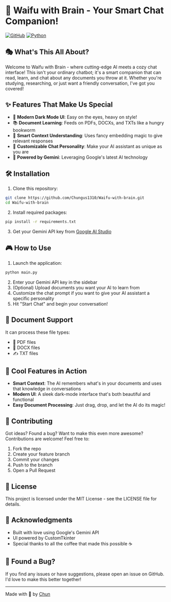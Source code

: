 # 🌟 Waifu with Brain - Your Smart Chat Companion! 

[![GitHub](https://img.shields.io/github/license/Chungus1310/Waifu-with-brain)](https://github.com/Chungus1310/Waifu-with-brain/blob/main/LICENSE)
[![Python](https://img.shields.io/badge/python-3.8+-blue.svg)](https://www.python.org/downloads/)

## 🎭 What's This All About?

Welcome to Waifu with Brain - where cutting-edge AI meets a cozy chat interface! This isn't your ordinary chatbot; it's a smart companion that can read, learn, and chat about any documents you throw at it. Whether you're studying, researching, or just want a friendly conversation, I've got you covered! 

## ✨ Features That Make Us Special

- 🎨 **Modern Dark Mode UI**: Easy on the eyes, heavy on style!
- 📚 **Document Learning**: Feeds on PDFs, DOCXs, and TXTs like a hungry bookworm
- 🧠 **Smart Context Understanding**: Uses fancy embedding magic to give relevant responses
- 💬 **Customizable Chat Personality**: Make your AI assistant as unique as you are
- 🚀 **Powered by Gemini**: Leveraging Google's latest AI technology

## 🛠️ Installation

1. Clone this repository:
```bash
git clone https://github.com/Chungus1310/Waifu-with-brain.git
cd Waifu-with-brain
```

2. Install required packages:
```bash
pip install -r requirements.txt
```

3. Get your Gemini API key from [Google AI Studio](https://makersuite.google.com/app/apikey)

## 🎮 How to Use

1. Launch the application:
```bash
python main.py
```

2. Enter your Gemini API key in the sidebar
3. (Optional) Upload documents you want your AI to learn from
4. Customize the chat prompt if you want to give your AI assistant a specific personality
5. Hit "Start Chat" and begin your conversation!

## 📝 Document Support

It can process these file types:
- 📄 PDF files
- 📝 DOCX files
- ✍️ TXT files

## 🌈 Cool Features in Action

- **Smart Context**: The AI remembers what's in your documents and uses that knowledge in conversations
- **Modern UI**: A sleek dark-mode interface that's both beautiful and functional
- **Easy Document Processing**: Just drag, drop, and let the AI do its magic!

## 🤝 Contributing

Got ideas? Found a bug? Want to make this even more awesome? Contributions are welcome! Feel free to:
1. Fork the repo
2. Create your feature branch
3. Commit your changes
4. Push to the branch
5. Open a Pull Request

## 📜 License

This project is licensed under the MIT License - see the LICENSE file for details.

## 🙏 Acknowledgments

- Built with love using Google's Gemini API
- UI powered by CustomTkinter
- Special thanks to all the coffee that made this possible ☕

## 🐛 Found a Bug?

If you find any issues or have suggestions, please open an issue on GitHub. I'd love to make this better together!

---

Made with 💖 by [Chun](https://github.com/Chungus1310)